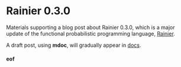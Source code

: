 # Rainier 0.3.0

Materials supporting a blog post about Rainier 0.3.0, which is a major update of the functional probabilistic programming language, [Rainier](https://rainier.fit/).

A draft post, using **mdoc**, will gradually appear in [docs](docs/).



#### eof


